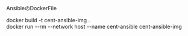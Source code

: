 AnsibleのDockerFile  
  
docker build -t cent-ansible-img .  
docker run --rm --network host --name cent-ansible cent-ansible-img 

